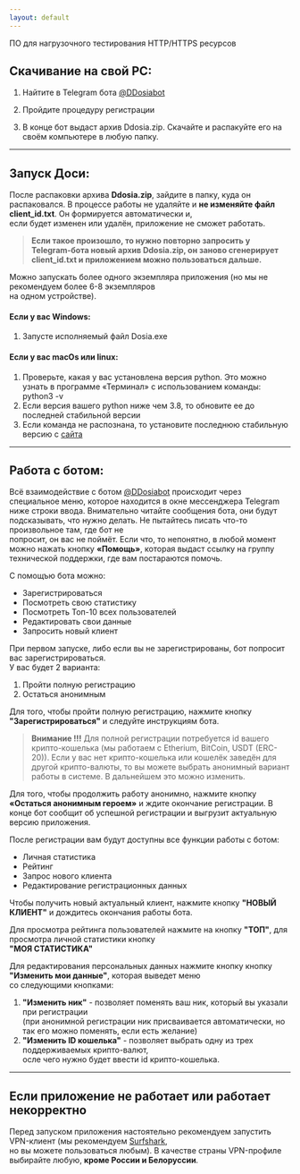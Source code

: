 ```yaml
---
layout: default
---
```


ПО для нагрузочного тестирования HTTP/HTTPS ресурсов

## Скачивание на свой PC:

1. Найтите в Telegram бота [@DDosiabot](https://t.me/DDosiabot)
2. Пройдите процедуру регистрации

3. В конце бот выдаст архив Ddosia.zip. Скачайте и распакуйте его на своём компьютере в любую папку.

---

## Запуск Доси:
После распаковки архива **Ddosia.zip**, зайдите в папку, куда он распаковался.
В процессе работы не удаляйте и **не изменяйте файл client_id.txt**. Он формируется автоматически и,  
если будет изменен или удалён, приложение не сможет работать. 
> __Если такое произошло, то нужно повторно запросить у Telegram-бота новый архив Ddosia.zip, он заново сгенерирует client_id.txt и приложением можно пользоваться дальше.__

Можно запускать более одного экземпляра приложения (но мы не рекомендуем более 6-8 экземпляров  
на одном устройстве).


#### Если у вас Windows:
1. Запусте исполняемый файл Dosia.exe

#### Если у вас macOs или linux:
1. Проверьте, какая у вас установлена версия python. Это можно узнать в программе «Терминал» с использованием команды: python3 -v
2. Если версия вашего python ниже чем 3.8, то обновите ее до последней стабильной версии
3. Если команда не распознана, то установите последнюю стабильную версию с [сайта](https://www.python.org) 
---

## Работа с ботом:
Всё взаимодействие с ботом [@DDosiabot](https://t.me/DDosiabot) происходит через специальное меню, которое находится в окне мессенджера Telegram ниже строки ввода. Внимательно читайте сообщения бота, они будут подсказывать, что нужно делать. Не пытайтесь писать что-то произвольное там, где бот не  
попросит, он вас не поймёт. Если что, то непонятно, в любой момент можно нажать кнопку **«Помощь»**, которая выдаст ссылку на группу технической поддержки, где вам постараются помочь.

С помощъю бота можно:
* Зарегистрироваться
* Посмотреть свою статистику
* Посмотреть Топ-10 всех пользователей
* Редактировать свои данные
* Запросить новый клиент

При первом запуске, либо если вы не зарегистрированы, бот попросит вас зарегистрироваться.  
У вас будет 2 варианта:
1. Пройти полную регистрацию
2. Остаться анонимным

Для того, чтобы пройти полную регистрацию, нажмите кнопку __"Зарегистрироваться"__ и следуйте инструкциям бота. 
> __Внимание !!!__ Для полной регистрации потребуется id вашего крипто-кошелька (мы работаем с Etherium, BitCoin, USDT (ERC-20)). Если у вас нет крипто-кошелька или кошелёк заведён для другой крипто-валюты, то вы можете выбрать анонимный вариант  
работы в системе. В дальнейшем это можно изменить.

Для того, чтобы продолжить работу анонимно, нажмите кнопку __«Остаться анонимным героем»__ и ждите окончание регистрации. В конце бот сообщит об успешной регистрации и выгрузит актуальную версию приложения.

После регистрации вам будут доступны все функции работы с ботом:
* Личная статистика
* Рейтинг
* Запрос нового клиента
* Редактирование регистрационных данных

Чтобы получить новый актуальный клиент, нажмите кнопку __"НОВЫЙ КЛИЕНТ"__ и дождитесь окончания работы бота.

Для просмотра рейтинга пользователей нажмите на кнопку __"ТОП"__, для просмотра личной статистики кнопку  
__"МОЯ СТАТИСТИКА"__

Для редактирования персональных данных нажмите кнопку кнопку __"Изменить мои данные"__, которая выведет меню  
со следующими кнопками:
1. __"Изменить ник"__ - позволяет поменять ваш ник, который вы указали при регистрации  
   (при анонимной регистрации ник присваивается автоматически, но так его можно поменять, если есть желание)
2. __"Изменить ID кошелька"__ - позволяет выбрать одну из трех поддерживаемых крипто-валют,  
   осле чего нужно будет ввести id крипто-кошелька.
---
   
## Если приложение не работает или работает некорректно
Перед запуском приложения настоятельно рекомендуем запустить VPN-клиент (мы рекомендуем [Surfshark](https://surfshark.com/ru/),  
но вы можете пользоваться любым). В качестве страны VPN-профиле выбирайте любую, __кроме России и Белоруссии__.
